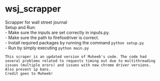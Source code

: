 # wsj_scrapper
Scrapper for wall street journal  
Setup and Run:  
    - Make sure the inputs are set correctly in inputs.py.  
    - Make sure the path to firefoxdriver is correct.  
    - Install required packages by running the command `python setup.py`  
    - Run by simply executing `python main.py`  

    This scraper is an updated version of Muheeb's code. The code had several problems related to requests timing out due to multithreading issues (multiple erors) and issues with new chrome driver versions. Also prevent ip bans.
    Credit goes to Muheeb!
    
